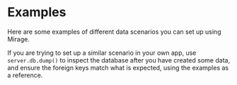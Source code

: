 # Examples

Here are some examples of different data scenarios you can set up using Mirage.

If you are trying to set up a similar scenario in your own app, use `server.db.dump()` to inspect the database after you have created some data, and ensure the foreign keys match what is expected, using the examples as a reference.
